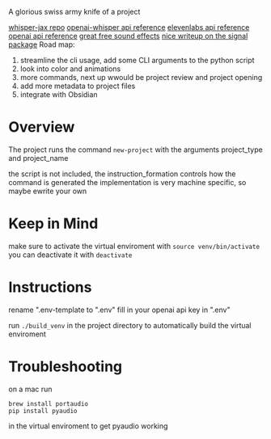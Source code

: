 A glorious swiss army knife of a project



[whisper-jax repo](https://github.com/sanchit-gandhi/whisper-jax)
[openai-whisper api reference](https://github.com/openai/whisper)
[elevenlabs api reference](https://github.com/elevenlabs/elevenlabs-python/blob/main/API.md)
[openai api reference](https://platform.openai.com/docs/api-reference/introduction)
[great free sound effects](https://www.zapsplat.com/sound-effect-category/alerts-and-prompts/page/9/)
[nice writeup on the signal package](https://medium.com/fintechexplained/advanced-python-how-to-use-signal-driven-programming-in-applications-84fcb722a369)
Road map:
1. streamline the cli usage, add some CLI arguments to the python script
2. look into color and animations
3. more commands, next up wwould be project review and project opening
4. add more metadata to project files
5. integrate with Obsidian



# Overview
The project runs the command 
```new-project```
with the arguments project_type and project_name

the script is not included, the instruction_formation controls how the command is generated
the implementation is very machine specific, so maybe ewrite your own



# Keep in Mind
make sure to activate the virtual enviroment with 
```source venv/bin/activate```
you can deactivate it with
```deactivate```

# Instructions


rename ".env-template to ".env"
fill in your openai api key in ".env"

run
```./build_venv```
in the project directory to automatically build the virtual enviroment


# Troubleshooting
on a mac run
```
brew install portaudio
pip install pyaudio
```
in the virtual enviroment to get pyaudio working
